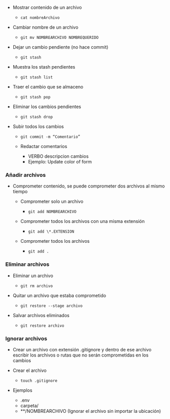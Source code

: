 - Mostrar contenido de un archivo

  - `cat nombreArchivo `

- Cambiar nombre de un archivo

  - `git mv NOMBREARCHIVO NOMBREQUERIDO`

- Dejar un cambio pendiente (no hace commit)

  - `git stash`

- Muestra los stash pendientes

  - `git stash list`

- Traer el cambio que se almaceno

  - `git stash pop`

- Eliminar los cambios pendientes

  - `git stash drop`

- Subir todos los cambios

  - `git commit -m “Comentario”`

  - Redactar comentarios

    - VERBO descripcion cambios
    - Ejemplo: Update color of form

### Añadir archivos

- Comprometer contenido, se puede comprometer dos archivos al mismo tiempo

  - Comprometer solo un archivo

    - `git add NOMBREARCHIVO`

  - Comprometer todos los archivos con una misma extensión

    - `git add \*.EXTENSION`

  - Comprometer todos los archivos

    - `git add .`

### Eliminar archivos

- Eliminar un archivo

  - `git rm archivo`

- Quitar un archivo que estaba comprometido

  - `git restore --stage archivo`

- Salvar archivos eliminados

  - `git restore archivo`

### Ignorar archivos

- Crear un archivo con extensión .gitignore y dentro de ese archivo escribir los archivos o rutas que no serán comprometidas en los cambios

- Crear el archivo

  - `touch .gitignore`

- Ejemplos
  - .env
  - carpeta/
  - \*\*/NOMBREARCHIVO (Ignorar el archivo sin importar la ubicación)
